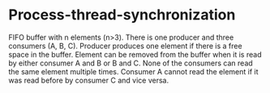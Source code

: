 # Process-thread-synchronization
FIFO buffer with n elements (n>3). There is one producer and three consumers (A, B, C). 
Producer produces one element if there is a free space in the buffer. 
Element can be removed from the buffer when it is read by either consumer A and B or B and C. 
None of the consumers can read the same element multiple times. 
Consumer A cannot read the element if it was read before by consumer C and vice versa. 



